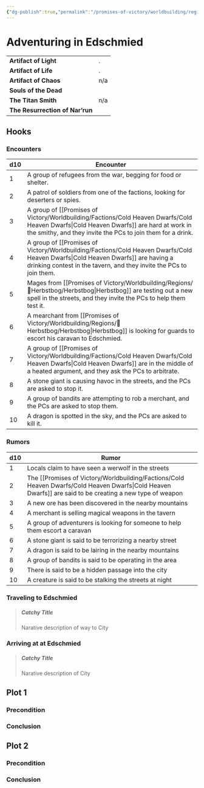 ```yaml
---
{"dg-publish":true,"permalink":"/promises-of-victory/worldbuilding/regions/edschmied/adventuring-in-edschmied/","title":"Adventuring in Edschmied","noteIcon":"Meta","created":"2023-01-25T02:26:53.695+01:00","updated":"2023-04-01T12:12:49.237+02:00"}
---
```


# Adventuring in Edschmied

|                                 |     |
| - | - |
| **Artifact of Light**           | .   |
| **Artifact of Life**            | .   |
| **Artifact of Chaos**           | n/a |
| **Souls of the Dead**           |     |
| **The Titan Smith**             | n/a |
| **The Resurrection of Nar’run** |     |



## Hooks

### Encounters

| **d10** | **Encounter**                                                                                                    |
| - | - |
| 1       | A group of refugees from the war, begging for food or shelter.                                                   |
| 2       | A patrol of soldiers from one of the factions, looking for deserters or spies.                                   |
| 3       | A group of [[Promises of Victory/Worldbuilding/Factions/Cold Heaven Dwarfs/Cold Heaven Dwarfs\|Cold Heaven Dwarfs]] are hard at work in the smithy, and they invite the PCs to join them for a drink.  |
| 4       | A group of [[Promises of Victory/Worldbuilding/Factions/Cold Heaven Dwarfs/Cold Heaven Dwarfs\|Cold Heaven Dwarfs]] are having a drinking contest in the tavern, and they invite the PCs to join them. |
| 5       | Mages from [[Promises of Victory/Worldbuilding/Regions/🏰Herbstbog/Herbstbog\|Herbstbog]] are testing out a new spell in the streets, and they invite the PCs to help them test it.   |
| 6       | A mearchant from [[Promises of Victory/Worldbuilding/Regions/🏰Herbstbog/Herbstbog\|Herbstbog]] is looking for guards to escort his caravan to Edschmied.                             |
| 7       | A group of [[Promises of Victory/Worldbuilding/Factions/Cold Heaven Dwarfs/Cold Heaven Dwarfs\|Cold Heaven Dwarfs]] are in the middle of a heated argument, and they ask the PCs to arbitrate.         |
| 8       | A stone giant is causing havoc in the streets, and the PCs are asked to stop it.                                 |
| 9       | A group of bandits are attempting to rob a merchant, and the PCs are asked to stop them.                         |
| 10      | A dragon is spotted in the sky, and the PCs are asked to kill it.                                                |

### Rumors

| **d10** | **Rumor**                                                                   |
| - |-   |
| 1       | Locals claim to have seen a werwolf in the streets                          |
| 2       | The [[Promises of Victory/Worldbuilding/Factions/Cold Heaven Dwarfs/Cold Heaven Dwarfs\|Cold Heaven Dwarfs]] are said to be creating a new type of weapon         |
| 3       | A new ore has been discovered in the nearby mountains                       |
| 4       | A merchant is selling magical weapons in the tavern                         |
| 5       | A group of adventurers is looking for someone to help them escort a caravan |
| 6       | A stone giant is said to be terrorizing a nearby street                     |
| 7       | A dragon is said to be lairing in the nearby mountains                      |
| 8       | A group of bandits is said to be operating in the area                      |
| 9       | There is said to be a hidden passage into the city                          |
| 10      | A creature is said to be stalking the streets at night                      |

### Traveling to Edschmied

> ##### Catchy Title
>
> Narative description of way to City

### Arriving at at Edschmied

> ##### Catchy Title
>
> Narative description of City

## Plot 1

### Precondition

### Conclusion

## Plot 2

### Precondition

### Conclusion
